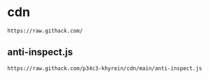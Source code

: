 # cdn
```
https://raw.githack.com/
```

## anti-inspect.js
```
https://raw.githack.com/p34c3-khyrein/cdn/main/anti-inspect.js
```

